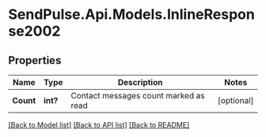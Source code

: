 # SendPulse.Api.Models.InlineResponse2002
## Properties

Name | Type | Description | Notes
------------ | ------------- | ------------- | -------------
**Count** | **int?** | Contact messages count marked as read | [optional] 

[[Back to Model list]](../README.md#documentation-for-models) [[Back to API list]](../README.md#documentation-for-api-endpoints) [[Back to README]](../README.md)
